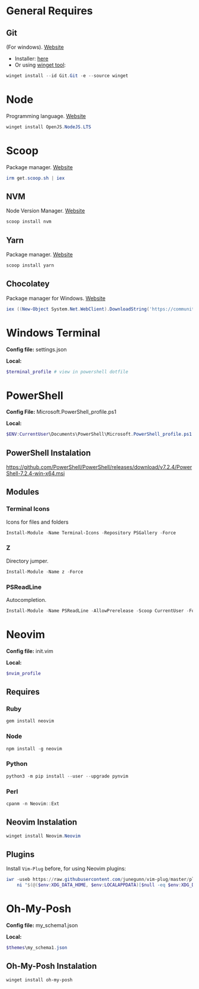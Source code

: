 General Requires
===================
## Git
(For windows). [Website](https://git-scm.com/)

* Installer: [here](https://github.com/git-for-windows/git/releases/download/v2.36.1.windows.1/Git-2.36.1-64-bit.exe)
* Or using [winget tool](https://docs.microsoft.com/en-us/windows/package-manager/winget):

```powershell
winget install --id Git.Git -e --source winget
```

# Node
Programming language. [Website](https://nodejs.org/en/)

```powershell
winget install OpenJS.NodeJS.LTS
```

# Scoop
Package manager. [Website](https://scoop.sh/)

```powershell
irm get.scoop.sh | iex
```

## NVM
Node Version Manager. [Website](https://github.com/nvm-sh/nvm)

```powershell
scoop install nvm
```

## Yarn
Package manager. [Website](https://yarnpkg.com/)

```powershell
scoop install yarn
```

## Chocolatey
Package manager for Windows. [Website](https://chocolatey.org/)

```powershell
iex ((New-Object System.Net.WebClient).DownloadString('https://community.chocolatey.org/install.ps1'))
```

Windows Terminal
===================

**Config file:** settings.json

**Local:**
```powershell
$terminal_profile # view in powershell dotfile
```



PowerShell
===================

**Config File:** Microsoft.PowerShell_profile.ps1

**Local:**
```powershell
$ENV:CurrentUser\Documents\PowerShell\Microsoft.PowerShell_profile.ps1
```

## PowerShell Instalation

<https://github.com/PowerShell/PowerShell/releases/download/v7.2.4/PowerShell-7.2.4-win-x64.msi>

## Modules

### Terminal Icons
Icons for files and folders

```powershell
Install-Module -Name Terminal-Icons -Repository PSGallery -Force
```

### Z
Directory jumper.

```powershell
Install-Module -Name z -Force
```

### PSReadLine
Autocompletion.

```powershell
Install-Module -Name PSReadLine -AllowPrerelease -Scoop CurrentUser -Force -SkipPublisherCheck
```



Neovim
===================

**Config file:** init.vim

**Local:**
```powershell
$nvim_profile
```

## Requires

### Ruby

```powershell
gem install neovim
```

### Node

```powershell
npm install -g neovim
```

### Python

```powershell
python3 -m pip install --user --upgrade pynvim
```

### Perl

```powershell
cpanm -n Neovim::Ext
```

## Neovim Instalation

```powershell
winget install Neovim.Neovim
```

## Plugins

Install `Vim-Plug` before, for using Neovim plugins:

```powershell
iwr -useb https://raw.githubusercontent.com/junegunn/vim-plug/master/plug.vim |`
    ni "$(@($env:XDG_DATA_HOME, $env:LOCALAPPDATA)[$null -eq $env:XDG_DATA_HOME])/nvim-data/site/autoload/plug.vim" -Force
```



Oh-My-Posh
===================

**Config file:** my_schema1.json

**Local:**
```powershell
$themes\my_schema1.json
```

## Oh-My-Posh Instalation

```powershell
winget install oh-my-posh
```
